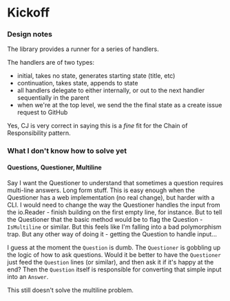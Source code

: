 # Kickoff


### Design notes

The library provides a runner for a series of handlers.

The handlers are of two types:

- initial, takes no state, generates starting state (title, etc)
- continuation, takes state, appends to state
- all handlers delegate to either internally, or out to the next handler sequentially in the parent
- when we're at the top level, we send the the final state as a create issue request to GitHub

Yes, CJ is very correct in saying this is a _fine_ fit for the Chain of Responsibility pattern.

### What I don't know how to solve yet

#### Questions, Questioner, Multiline

Say I want the Questioner to understand that sometimes a question requires multi-line answers. Long form stuff.
This is easy enough when the Questioner has a web implementation (no real change), but harder with a CLI. I would
need to change the way the Questioner handles the input from the io.Reader - finish building on the first
empty line, for instance. But to tell the Questioner that the basic method would be to flag the Question - `IsMultiline`
or similar. But this feels like I'm falling into a bad polymorphism trap. But any other way of doing it - 
getting the Question to handle input...

I guess at the moment the `Question` is dumb. The `Questioner` is gobbling up the logic of how to ask questions.
Would it be better to have the `Questioner` just feed the `Question` lines (or similar), and then ask it if it's happy at the end?
Then the `Question` itself is responsible for converting that simple input into an `Answer`.

This still doesn't solve the multiline problem.
